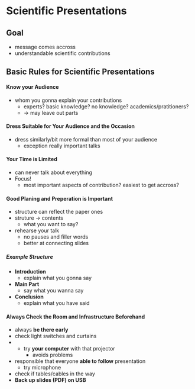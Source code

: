 # Scientific Presentations
## Goal
- message comes accross
- understandable scientific contributions 

## Basic Rules for Scientific Presentations
#### Know your Audience
- whom you gonna explain your contributions
	- experts? basic knowledge? no knowledge? academics/pratitioners?
	- -> may leave out parts

#### Dress Suitable for Your Audience and the Occasion
- dress similarly/bit more formal than most of your audience
	- exception really important talks

#### Your Time is Limited
- can never talk about everything
- Focus!
	- most important aspects of contribution? easiest to get accross?

#### Good Planing and Preperation is Important
- structure can reflect the paper ones
- struture -> contents
	- what you want to say?
- rehearse your talk
	- no pauses and filler words
	- better at connecting slides

##### Example Structure
- **Introduction**
	- explain what you gonna say
- **Main Part**
	- say what you wanna say
- **Conclusion**
	- explain what you have said

#### Always Check the Room and Infrastructure Beforehand
- always **be there early**
- check light switches and curtains
- - try **your computer** with that projector
	- avoids problems
- responsible that everyone **able to follow** presentation
	- try microphone
- check if tables/cables in the way 
- **Back up slides (PDF) on USB**